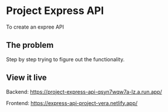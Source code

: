 # Project Express API

To create an expree API

## The problem

Step by step trying to figure out the functionality.

## View it live
Backend:
https://project-express-api-qsyn7wqw7a-lz.a.run.app/

Frontend:
https://express-api-project-vera.netlify.app/
